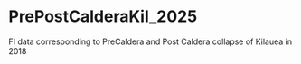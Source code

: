 # PrePostCalderaKil_2025
FI data corresponding to PreCaldera and Post Caldera collapse of Kilauea in 2018
